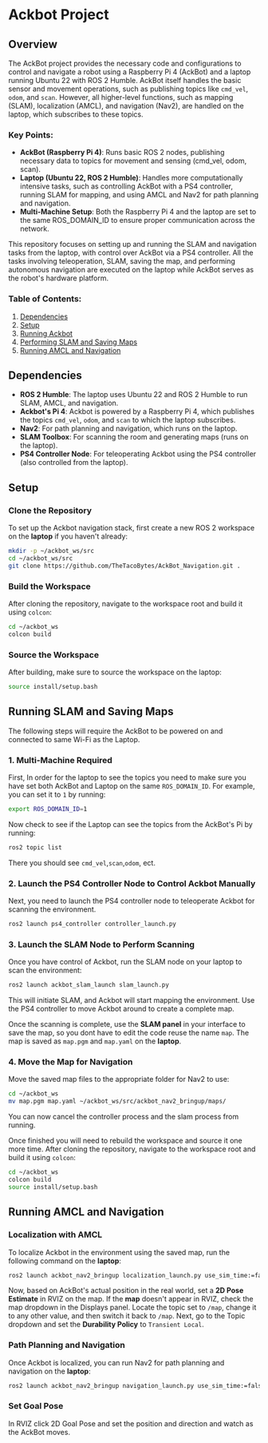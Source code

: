 # Ackbot Project

## Overview
The AckBot project provides the necessary code and configurations to control and navigate a robot using a Raspberry Pi 4 (AckBot) and a laptop running Ubuntu 22 with ROS 2 Humble. AckBot itself handles the basic sensor and movement operations, such as publishing topics like `cmd_vel`, `odom`, and `scan`. However, all higher-level functions, such as mapping (SLAM), localization (AMCL), and navigation (Nav2), are handled on the laptop, which subscribes to these topics.

### Key Points:

- **AckBot (Raspberry Pi 4)**: Runs basic ROS 2 nodes, publishing necessary data to topics for movement and sensing (cmd_vel, odom, scan).
- **Laptop (Ubuntu 22, ROS 2 Humble)**: Handles more computationally intensive tasks, such as controlling AckBot with a PS4 controller, running SLAM for mapping, and using AMCL and Nav2 for path planning and navigation.
- **Multi-Machine Setup**: Both the Raspberry Pi 4 and the laptop are set to the same ROS_DOMAIN_ID to ensure proper communication across the network.

This repository focuses on setting up and running the SLAM and navigation tasks from the laptop, with control over AckBot via a PS4 controller. All the tasks involving teleoperation, SLAM, saving the map, and performing autonomous navigation are executed on the laptop while AckBot serves as the robot's hardware platform.

### Table of Contents:
1. [Dependencies](#dependencies)
2. [Setup](#setup)
3. [Running Ackbot](#running-ackbot)
4. [Performing SLAM and Saving Maps](#performing-slam-and-saving-maps)
5. [Running AMCL and Navigation](#running-amcl-and-navigation)
   
## Dependencies

- **ROS 2 Humble**: The laptop uses Ubuntu 22 and ROS 2 Humble to run SLAM, AMCL, and navigation.
- **Ackbot's Pi 4**: Ackbot is powered by a Raspberry Pi 4, which publishes the topics `cmd_vel`, `odom`, and `scan` to which the laptop subscribes.
- **Nav2**: For path planning and navigation, which runs on the laptop.
- **SLAM Toolbox**: For scanning the room and generating maps (runs on the laptop).
- **PS4 Controller Node**: For teleoperating Ackbot using the PS4 controller (also controlled from the laptop).

## Setup

### Clone the Repository
To set up the Ackbot navigation stack, first create a new ROS 2 workspace on the **laptop** if you haven't already:

```bash
mkdir -p ~/ackbot_ws/src
cd ~/ackbot_ws/src
git clone https://github.com/TheTacoBytes/AckBot_Navigation.git .
```

### Build the Workspace

After cloning the repository, navigate to the workspace root and build it using `colcon`:
```bash
cd ~/ackbot_ws
colcon build
```

### Source the Workspace

After building, make sure to source the workspace on the laptop:

```bash
source install/setup.bash
```

## Running SLAM and Saving Maps
The following steps will require the AckBot to be powered on and connected to same Wi-Fi as the Laptop. 

### 1. Multi-Machine Required
First, In order for the laptop to see the topics you need to make sure you have set both AckBot and Laptop on the same `ROS_DOMAIN_ID`. For example, you can set it to `1` by running:

```bash
export ROS_DOMAIN_ID=1
```
Now check to see if the Laptop can see the topics from the AckBot's Pi by running:
```bash
ros2 topic list
```
There you should see `cmd_vel`,`scan`,`odom`, ect.

### 2. Launch the PS4 Controller Node to Control Ackbot Manually

Next, you need to launch the PS4 controller node to teleoperate Ackbot for scanning the environment.
```bash
ros2 launch ps4_controller controller_launch.py
```
### 3. Launch the SLAM Node to Perform Scanning
Once you have control of Ackbot, run the SLAM node on your laptop to scan the environment:
```bash
ros2 launch ackbot_slam_launch slam_launch.py
```
This will initiate SLAM, and Ackbot will start mapping the environment. Use the PS4 controller to move Ackbot around to create a complete map.

Once the scanning is complete, use the **SLAM panel** in your interface to save the map, so you dont have to edit the code reuse the name `map`. The map is saved as `map.pgm` and `map.yaml` on the **laptop**.

### 4. Move the Map for Navigation  
Move the saved map files to the appropriate folder for Nav2 to use:
```bash
cd ~/ackbot_ws
mv map.pgm map.yaml ~/ackbot_ws/src/ackbot_nav2_bringup/maps/
```
You can now cancel the controller process and the slam process from running.

Once finished you will need to rebuild the workspace and source it one more time.
After cloning the repository, navigate to the workspace root and build it using `colcon`:
```bash
cd ~/ackbot_ws
colcon build
source install/setup.bash
```

## Running AMCL and Navigation
### Localization with AMCL 
To localize Ackbot in the environment using the saved map, run the following command on the **laptop**:
```bash
ros2 launch ackbot_nav2_bringup localization_launch.py use_sim_time:=false
```
Now, based on AckBot's actual position in the real world, set a **2D Pose Estimate** in RVIZ on the map. If the **map** doesn't appear in RVIZ, check the map dropdown in the Displays panel. Locate the topic set to `/map`, change it to any other value, and then switch it back to `/map`. Next, go to the Topic dropdown and set the **Durability Policy** to `Transient Local`.

### Path Planning and Navigation
Once Ackbot is localized, you can run Nav2 for path planning and navigation on the **laptop**:
```bash
ros2 launch ackbot_nav2_bringup navigation_launch.py use_sim_time:=false map_subscribe_transient_local:=true
```

### Set Goal Pose
In RVIZ click 2D Goal Pose and set the position and direction and watch as the AckBot moves.


